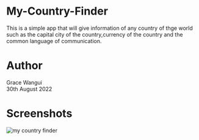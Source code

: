 
# My-Country-Finder
This is a simple app that will give information of any country of thge world such as the capital city of the country,currency of the country and the common language of communication.

# Author
Grace Wangui  
30th August 2022

# Screenshots
![my country finder](https://user-images.githubusercontent.com/99409074/188289759-5683dd34-b633-4521-9f45-66ad593e341c.png)
